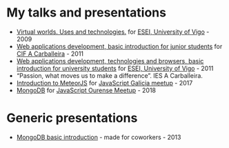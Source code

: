 # My talks and presentations


- [Virtual worlds. Uses and technologies.](https://github.com/joseconstela/talks-and-presentations/raw/master/1-Virtual_Worlds_-_Uses_and_possibilities/160409-usos-y-posibilidades-secondlife-uvigo-esei-joseramoncidconstela.pdf) for [ESEI, University of Vigo](http://www.esei.uvigo.es/) - 2009
- [Web applications development, basic introduction for junior students](https://github.com/joseconstela/talks-and-presentations/raw/master/2-Web_Applications_development_-_Introduction_for_development_students/100311-web-applications-development-intro-joseramoncidconstela.pdf) for [CIF A Carballeira](http://www.cifpcarballeira.es/) - 2011
- [Web applications development, technologies and browsers, basic introduction for university students](https://github.com/joseconstela/talks-and-presentations/raw/master/3-Web_Applications_development_-_Tech_and_browsers/050611-web-applications-development-uvigo-esei-presentation.pdf) for [ESEI, University of Vigo](http://www.esei.uvigo.es/) - 2011
- “Passion, what moves us to make a difference”. IES A Carballeira.
- [Introduction to MeteorJS](https://github.com/JavaScriptGalicia/JSGalicia-170718-meteorjs) for [JavaScript Galicia meetup](https://www.meetup.com/es-ES/JavaScriptGalicia) - 2017
- [MongoDB](https://www.youtube.com/watch?v=qf-XTg2RYmA) for [JavaScript Ourense Meetup](https://www.meetup.com/es-ES/jsourense/events/256998888/) - 2018

Generic presentations
=====================

- [MongoDB basic introduction](https://github.com/joseconstela/talks-and-presentations/raw/master/Generic/MongoDB_introduction.pdf) - made for coworkers - 2013
